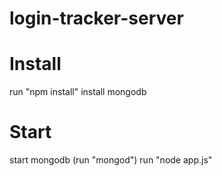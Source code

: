 # login-tracker-server

# Install
run "npm install"
install mongodb

# Start
start mongodb (run "mongod")
run "node app.js"